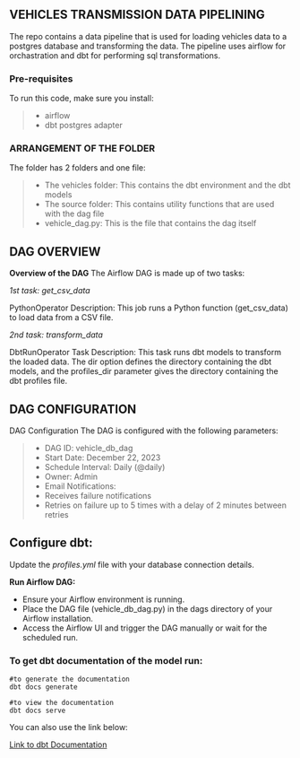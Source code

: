 ## VEHICLES TRANSMISSION DATA PIPELINING
 The repo contains a data pipeline that is used for loading vehicles data to a postgres database and transforming the data.
 The pipeline uses airflow for orchastration and dbt for performing sql transformations.
 
 ### Pre-requisites
 To run this code, make sure you install:
 > - airflow
 > - dbt postgres adapter
 
### ARRANGEMENT OF THE FOLDER
The folder has 2 folders and one file:
> - The vehicles folder: This contains the dbt environment and the dbt models
> - The source folder: This contains utility functions that are used with the dag file
> - vehicle_dag.py: This is the file that contains the dag itself

## DAG OVERVIEW
**Overview of the DAG**
The Airflow DAG is made up of two tasks:

*1st task: get_csv_data*

PythonOperator Description: This job runs a Python function (get_csv_data) to load data from a CSV file.

*2nd task: transform_data*

DbtRunOperator Task Description: This task runs dbt models to transform the loaded data. The dir option defines the directory containing the dbt models, and the profiles_dir parameter gives the directory containing the dbt profiles file.

## DAG CONFIGURATION
DAG Configuration
The DAG is configured with the following parameters:

> - DAG ID: vehicle_db_dag
> - Start Date: December 22, 2023
> - Schedule Interval: Daily (@daily)
> - Owner: Admin
> - Email Notifications:
> - Receives failure notifications
> - Retries on failure up to 5 times with a delay of 2 minutes between retries

## Configure dbt:

Update the *profiles.yml* file with your database connection details.

**Run Airflow DAG:**
- Ensure your Airflow environment is running.
- Place the DAG file (vehicle_db_dag.py) in the dags directory of your Airflow installation.
- Access the Airflow UI and trigger the DAG manually or wait for the scheduled run.
### To get dbt documentation of the model run:
```
#to generate the documentation
dbt docs generate

#to view the documentation
dbt docs serve
```

You can also use the link below:

[Link to dbt Documentation](file:///C:/Users/User/Documents/airflow/vehicle/target/index.html)

 
